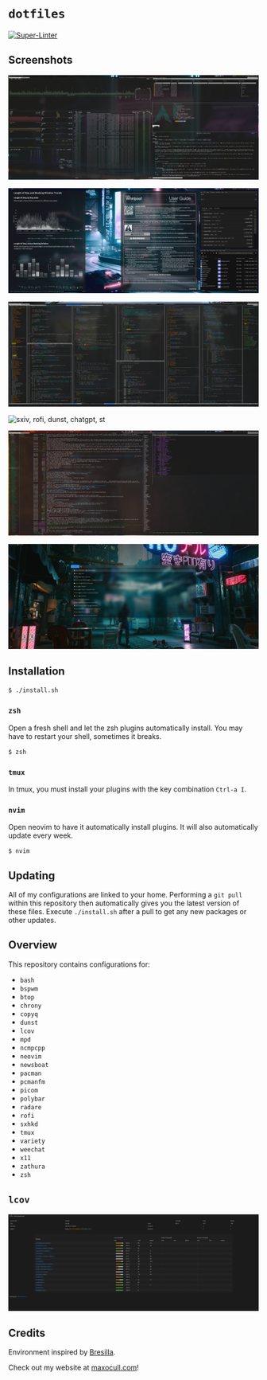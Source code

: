 # `dotfiles`

[![Super-Linter](https://github.com/Maxattax97/miscellaneous/actions/workflows/ci.yaml/badge.svg)](https://github.com/marketplace/actions/super-linter)

## Screenshots

![btop, ctop, tmux, man, neofetch](assets/btop.png)

![zathura, pcmanfm, qalculate](assets/zathura.png)

![neovim](assets/neovim.png)

![sxiv, rofi, dunst, chatgpt, st](assets/sxiv.png)

![weechat, newsboat](assets/weechat.png)

![rofi](assets/rofi.png)

## Installation

```
$ ./install.sh
```

### `zsh`

Open a fresh shell and let the zsh plugins automatically install. You may have to restart your shell, sometimes it breaks.

```
$ zsh
```

### `tmux`

In tmux, you must install your plugins with the key combination `Ctrl-a I`.

### `nvim`

Open neovim to have it automatically install plugins. It will also automatically update every week.

```
$ nvim
```

## Updating

All of my configurations are linked to your home. Performing a `git pull` within
this repository then automatically gives you the latest version of these
files. Execute `./install.sh` after a pull to get any new packages or other updates.

## Overview

This repository contains configurations for:

- `bash`
- `bspwm`
- `btop`
- `chrony`
- `copyq`
- `dunst`
- `lcov`
- `mpd`
- `ncmpcpp`
- `neovim`
- `newsboat`
- `pacman`
- `pcmanfm`
- `picom`
- `polybar`
- `radare`
- `rofi`
- `sxhkd`
- `tmux`
- `variety`
- `weechat`
- `x11`
- `zathura`
- `zsh`

## `lcov`

![lcov](assets/lcov.png)

## Credits

Environment inspired by [Bresilla](https://github.com/bresilla/dotfiles/).

Check out my website at [maxocull.com](https://www.maxocull.com/)!
